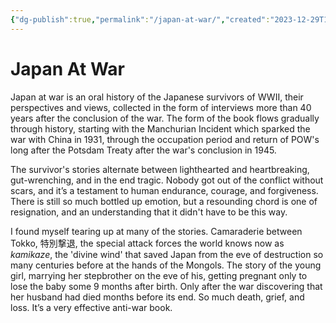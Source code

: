 ```yaml
---
{"dg-publish":true,"permalink":"/japan-at-war/","created":"2023-12-29T10:53:13.000-05:00","updated":"2023-12-29T10:53:13.000-05:00"}
---
```


# Japan At War

Japan at war is an oral history of the Japanese survivors of WWII, their perspectives and views, collected in the form of interviews more than 40 years after the conclusion of the war. The form of the book flows gradually through history, starting with the Manchurian Incident which sparked the war with China in 1931, through the occupation period and return of POW's long after the Potsdam Treaty after the war's conclusion in 1945.

The survivor's stories alternate between lighthearted and heartbreaking, gut-wrenching, and in the end tragic. Nobody got out of the conflict without scars, and it’s a testament to human endurance, courage, and forgiveness. There is still so much bottled up emotion, but a resounding chord is one of resignation, and an understanding that it didn't have to be this way.

I found myself tearing up at many of the stories. Camaraderie between Tokko, 特別撃退, the special attack forces the world knows now as _kamikaze_, the 'divine wind' that saved Japan from the eve of destruction so many centuries before at the hands of the Mongols. The story of the young girl, marrying her stepbrother on the eve of his, getting pregnant only to lose the baby some 9 months after birth. Only after the war discovering that her husband had died months before its end. So much death, grief, and loss. It’s a very effective anti-war book.
